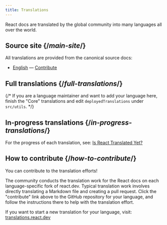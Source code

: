 ```yaml
---
title: Translations
---
```


<Intro>

React docs are translated by the global community into many languages all over the world.

</Intro>

## Source site {/*main-site*/}

All translations are provided from the canonical source docs:

- [English](https://react.dev/) &mdash; [Contribute](https://github.com/reactjs/react.dev/)

## Full translations {/*full-translations*/}

{/* If you are a language maintainer and want to add your language here, finish the "Core" translations and edit `deployedTranslations` under `src/utils`. */}

<LanguageList progress="complete" />

## In-progress translations {/*in-progress-translations*/}

For the progress of each translation, see: [Is React Translated Yet?](https://translations.react.dev/)

<LanguageList progress="in-progress" />

## How to contribute {/*how-to-contribute*/}

You can contribute to the translation efforts! 

The community conducts the translation work for the React docs on each language-specific fork of react.dev. Typical translation work involves directly translating a Markdown file and creating a pull request. Click the "contribute" link above to the GitHub repository for your language, and follow the instructions there to help with the translation effort.

If you want to start a new translation for your language, visit: [translations.react.dev](https://github.com/reactjs/translations.react.dev)